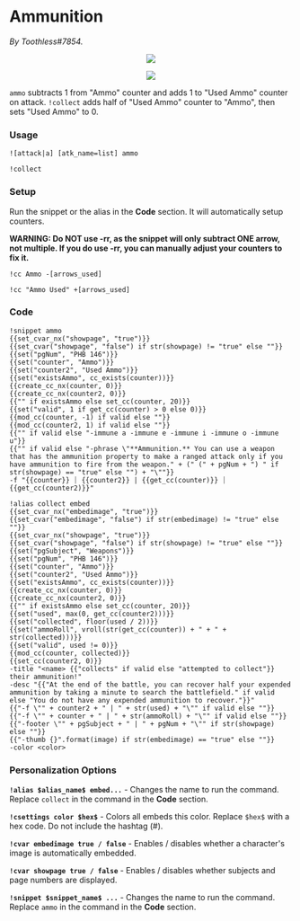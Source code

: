 # Ammunition
*By Toothless#7854.*

<p align="center">
  <img src="https://i.imgur.com/LumNmww.png"/>
</p>

<p align="center">
  <img src="https://i.imgur.com/5QA2Yxi.png"/>
</p>

``ammo`` subtracts 1 from "Ammo" counter and adds 1 to "Used Ammo" counter on attack. ``!collect`` adds half of "Used Ammo" counter to "Ammo", then sets "Used Ammo" to 0. 

### Usage

``![attack|a] [atk_name=list] ammo``

``!collect``

### Setup
Run the snippet or the alias in the **Code** section. It will automatically setup counters. 

**WARNING: Do NOT use -rr, as the snippet will only subtract ONE arrow, not multiple. If you do use -rr, you can manually adjust your counters to fix it.**

``!cc Ammo -[arrows_used]``

``!cc "Ammo Used" +[arrows_used]``

### Code
```GN
!snippet ammo
{{set_cvar_nx("showpage", "true")}}
{{set_cvar("showpage", "false") if str(showpage) != "true" else ""}}
{{set("pgNum", "PHB 146")}}
{{set("counter", "Ammo")}}
{{set("counter2", "Used Ammo")}}
{{set("existsAmmo", cc_exists(counter))}}
{{create_cc_nx(counter, 0)}}
{{create_cc_nx(counter2, 0)}}
{{"" if existsAmmo else set_cc(counter, 20)}}
{{set("valid", 1 if get_cc(counter) > 0 else 0)}}
{{mod_cc(counter, -1) if valid else ""}}
{{mod_cc(counter2, 1) if valid else ""}}
{{"" if valid else "-immune a -immune e -immune i -immune o -immune u"}}
{{"" if valid else "-phrase \"**Ammunition.** You can use a weapon that has the ammunition property to make a ranged attack only if you have ammunition to fire from the weapon." + (" (" + pgNum + ") " if str(showpage) == "true" else "") + "\""}}
-f "{{counter}} ⏐ {{counter2}} | {{get_cc(counter)}} ⏐ {{get_cc(counter2)}}"
```

```GN
!alias collect embed
{{set_cvar_nx("embedimage", "true")}}
{{set_cvar("embedimage", "false") if str(embedimage) != "true" else ""}}
{{set_cvar_nx("showpage", "true")}}
{{set_cvar("showpage", "false") if str(showpage) != "true" else ""}}
{{set("pgSubject", "Weapons")}}
{{set("pgNum", "PHB 146")}}
{{set("counter", "Ammo")}}
{{set("counter2", "Used Ammo")}}
{{set("existsAmmo", cc_exists(counter))}}
{{create_cc_nx(counter, 0)}}
{{create_cc_nx(counter2, 0)}}
{{"" if existsAmmo else set_cc(counter, 20)}}
{{set("used", max(0, get_cc(counter2)))}}
{{set("collected", floor(used / 2))}}
{{set("ammoRoll", vroll(str(get_cc(counter)) + " + " + str(collected)))}}
{{set("valid", used != 0)}}
{{mod_cc(counter, collected)}}
{{set_cc(counter2, 0)}}
-title "<name> {{"collects" if valid else "attempted to collect"}} their ammunition!"
-desc "{{"At the end of the battle, you can recover half your expended ammunition by taking a minute to search the battlefield." if valid else "You do not have any expended ammunition to recover."}}"
{{"-f \"" + counter2 + " | " + str(used) + "\"" if valid else ""}}
{{"-f \"" + counter + " | " + str(ammoRoll) + "\"" if valid else ""}}
{{"-footer \"" + pgSubject + " | " + pgNum + "\"" if str(showpage) else ""}}
{{"-thumb {}".format(image) if str(embedimage) == "true" else ""}}
-color <color>
```

### Personalization Options

**``!alias $alias_name$ embed...``** - Changes the name to run the command. Replace ``collect`` in the command in the **Code** section.

**``!csettings color $hex$``** - Colors all embeds this color. Replace ``$hex$`` with a hex code. Do not include the hashtag (#).

**``!cvar embedimage true / false``** - Enables / disables whether a character's image is automatically embedded.

**``!cvar showpage true / false``** - Enables / disables whether subjects and page numbers are displayed.

**``!snippet $snippet_name$ ...``** - Changes the name to run the command. Replace ``ammo`` in the command in the **Code** section.
